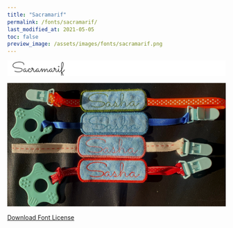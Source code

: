 ```yaml
---
title: "Sacramarif"
permalink: /fonts/sacramarif/
last_modified_at: 2021-05-05
toc: false
preview_image: /assets/images/fonts/sacramarif.png
---
```

![Sacramarif](/assets/images/fonts/sacramarif.png)

![Sacramarif2](/assets/images/fonts/sacramaraif2.png)


[Download Font License](https://github.com/inkstitch/inkstitch/tree/main/fonts/sacramarif/LICENSE)
